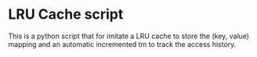 # LRU Cache script

This is a python script that for imitate a LRU cache to store the (key, value) mapping and an automatic incremented tm to track the access history.
 
